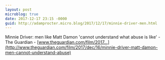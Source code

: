 ```yaml
---
layout: post
microblog: true
date: 2017-12-17 23:15 -0000
guid: http://adamprocter.micro.blog/2017/12/17/minnie-driver-men.html
---
```

Minnie Driver: men like Matt Damon 'cannot understand what abuse is like' - The Guardian - [www.theguardian.com/film/2017...](http://www.theguardian.com/film/2017/dec/16/minnie-driver-matt-damon-men-cannot-understand-abuse)
